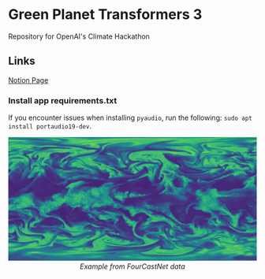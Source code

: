 # Green Planet Transformers 3

Repository for OpenAI's Climate Hackathon

## Links 
[Notion Page](https://peridot-earth-c37.notion.site/OpenAI-Climate-Hackaton-ccb50a88b0014fef8e4b2bf978dd2c69)


### Install app requirements.txt

If you encounter issues when installing `pyaudio`, run the following: `sudo apt install portaudio19-dev`.


<p align="center">
  <img src="assets/rh.gif" alt="animated" />
  <em>Example from FourCastNet data</em>
</p>
